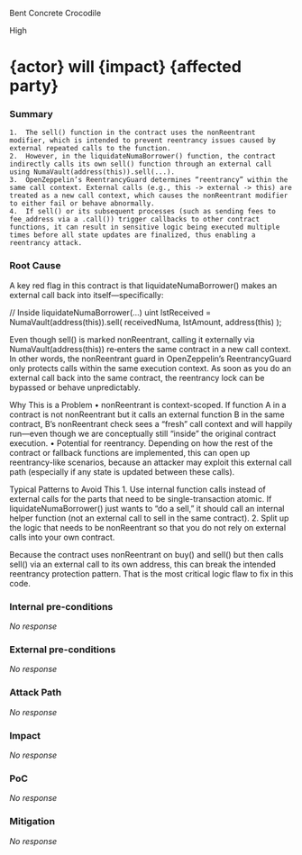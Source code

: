 Bent Concrete Crocodile

High

# {actor} will {impact} {affected party}

### Summary

	1.	The sell() function in the contract uses the nonReentrant modifier, which is intended to prevent reentrancy issues caused by external repeated calls to the function.
	2.	However, in the liquidateNumaBorrower() function, the contract indirectly calls its own sell() function through an external call using NumaVault(address(this)).sell(...).
	3.	OpenZeppelin’s ReentrancyGuard determines “reentrancy” within the same call context. External calls (e.g., this -> external -> this) are treated as a new call context, which causes the nonReentrant modifier to either fail or behave abnormally.
	4.	If sell() or its subsequent processes (such as sending fees to fee_address via a .call()) trigger callbacks to other contract functions, it can result in sensitive logic being executed multiple times before all state updates are finalized, thus enabling a reentrancy attack.

### Root Cause

A key red flag in this contract is that liquidateNumaBorrower() makes an external call back into itself—specifically:

// Inside liquidateNumaBorrower(...)
uint lstReceived = NumaVault(address(this)).sell(
    receivedNuma,
    lstAmount,
    address(this)
);

Even though sell() is marked nonReentrant, calling it externally via NumaVault(address(this)) re‑enters the same contract in a new call context. In other words, the nonReentrant guard in OpenZeppelin’s ReentrancyGuard only protects calls within the same execution context. As soon as you do an external call back into the same contract, the reentrancy lock can be bypassed or behave unpredictably.

Why This is a Problem
	•	nonReentrant is context-scoped. If function A in a contract is not nonReentrant but it calls an external function B in the same contract, B’s nonReentrant check sees a “fresh” call context and will happily run—even though we are conceptually still “inside” the original contract execution.
	•	Potential for reentrancy. Depending on how the rest of the contract or fallback functions are implemented, this can open up reentrancy-like scenarios, because an attacker may exploit this external call path (especially if any state is updated between these calls).

Typical Patterns to Avoid This
	1.	Use internal function calls instead of external calls for the parts that need to be single-transaction atomic. If liquidateNumaBorrower() just wants to “do a sell,” it should call an internal helper function (not an external call to sell in the same contract).
	2.	Split up the logic that needs to be nonReentrant so that you do not rely on external calls into your own contract.

Because the contract uses nonReentrant on buy() and sell() but then calls sell() via an external call to its own address, this can break the intended reentrancy protection pattern. That is the most critical logic flaw to fix in this code.

### Internal pre-conditions

_No response_

### External pre-conditions

_No response_

### Attack Path

_No response_

### Impact

_No response_

### PoC

_No response_

### Mitigation

_No response_